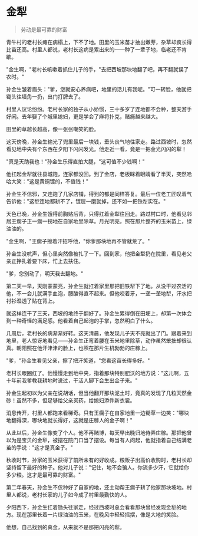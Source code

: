 # 金犁

> 劳动是最可靠的财富

青牛村的老村长瘫在病榻上，下不了地。田里的玉米苗才抽出嫩芽，杂草却疯长得比苗还高。村里人都说，老村长这病是累出来的——种了一辈子地，临老还不肯歇。

"金生啊，"老村长咳嗽着抓住儿子的手，"去把西坡那块地翻了吧，再不翻就误了农时。"

孙金生皱着眉头："爹，您就安心养病吧，地里的活儿有我呢。"可一转脸，他就把锄头往墙角一扔，出门打牌去了。

村里人议论纷纷。老村长家的独子从小娇惯，三十多岁了连地都不会种，整天游手好闲。去年娶了个城里媳妇，更是学会了麻将扑克，赌瘾越来越大。

田里的草越长越高，像一张张嘲笑的脸。

这天傍晚，孙金生输光了兜里最后一块钱，垂头丧气地往家走。路过西坡时，忽然看见地中央有个东西在夕阳下闪闪发光。他走近一看，竟是一把金光闪闪的犁！

"真是天助我也！"孙金生乐得直拍大腿，"这可值不少钱啊！"

他扛起金犁就往县城跑，连家都没回。到了金店，老板眯着眼睛看了半天，突然哈哈大笑："这是黄铜镀的，不值钱！"

孙金生不信邪，又连跑了几家店铺，得到的都是同样答复。最后一位老工匠叹着气告诉他："这犁连地都耕不了，镀层一磨就掉，还不如一把铁犁实在。"

天色已晚，孙金生饿得前胸贴后背，只得扛着金犁往回走。路过村口时，他看见邻居王瘸子正一瘸一拐地在自家地里除草。月光明亮，照在那片整齐的玉米苗上，绿油油的。

"金生啊，"王瘸子擦着汗招呼他，"你爹那块地再不管就荒了。"

孙金生没吭声，但心里突然像被扎了一下。回到家，他把金犁扔在院里，看见老父亲正挣扎着要下床，忙上去扶住。

"爹，您别动了，明天我去翻地。"

第二天一早，天刚蒙蒙亮，孙金生就扛着家里那把旧铁犁下了地。从没干过农活的他，不一会儿就满手血泡，腰酸得直不起来。但他咬着牙，一垄一垄地犁，汗水把衬衫湿透了贴在背上。

就这样连干了三天，西坡的地终于翻好了。孙金生累得倒在田埂上，却第一次体会到一种奇怪的满足感。他看着自己起泡的手掌，忽然明白了什么。

几周后，老村长的病渐渐好转。这天清晨，他发现儿子天不亮就出了门。跟着来到地里，老人惊讶地看见——孙金生正弯着腰在玉米地里除草，动作虽然笨拙却很认真。朝阳照在他汗津津的脸上，也照在那片生机勃勃的庄稼上。

"爹，"孙金生看见父亲，擦了把汗笑道，"您看这苗长得多好。"

老村长眼圈红了。他慢慢走到地中央，指着那块特别肥沃的地方说："这儿啊，五十年前我爹教我耕地时说过，干活人脚下会生出金子来。"

孙金生起初以为父亲在说胡话，但当他翻开那块泥土时，竟真的发现了几粒天然金砂！虽然不多，但足够给父亲买药，给媳妇添件新衣裳。

消息传开，村里人都跑来看稀奇。只有王瘸子在自家地里一边锄草一边笑："哪块地翻得深，哪块地就长得好，这就是庄稼人的金子啊！"

从此以后，孙金生像变了个人。他不再赌博，每天早出晚归地侍弄庄稼。那把他曾以为是宝贝的金犁，被摆在院门口当了摆设。每当有人问起，他就指着自己结满老茧的手说："这才是真金子。"

秋收时节，孙家的玉米获得了前所未有的好收成。粮贩子出高价收购时，老村长却坚持留下最好的种子。他对儿子说："记住，地不会骗人。你流多少汗，它就给你多少粮。这才是最可靠的财富。"

第二年春天，孙金生不仅种好了自家的地，还主动帮王瘸子耕了他家那块坡地。村里人都说，老村长家的儿子如今成了村里最勤快的人。

夕阳西下，孙金生扛着锄头往家走，经过西坡时总会看看那块曾经发现金犁的地方。现在那里长着一片绿油油的玉米，在晚风中轻轻摇摆，像是大地的笑脸。

他想，自己找到的真金，从来就不是那把闪亮的犁。
